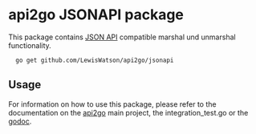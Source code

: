 # api2go JSONAPI package

This package contains [JSON API](http://jsonapi.org) compatible
marshal und unmarshal functionality.

```
  go get github.com/LewisWatson/api2go/jsonapi
```

## Usage

For information on how to use this package, please refer to the 
documentation on the [api2go](https://github.com/LewisWatson/api2go) main project, 
the integration_test.go or the [godoc](http://godoc.org/github.com/LewisWatson/api2go/jsonapi).
